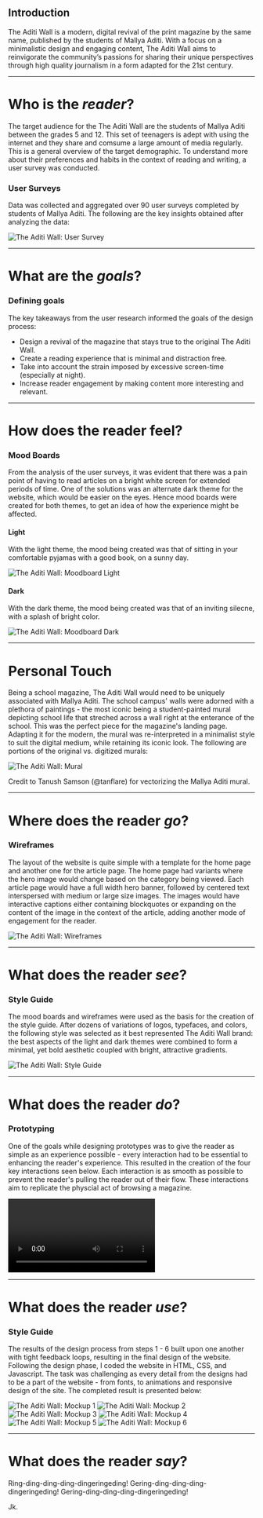<div class="post-body">

## Introduction

<p class="introduction">The Aditi Wall is a modern, digital revival of the print magazine by the same name, published by the students of Mallya Aditi. With a focus on a minimalistic design and engaging content, The Aditi Wall aims to reinvigorate the community’s passions for sharing their unique perspectives through high quality journalism in a form adapted for the 21st century.</p>

---

# Who is the _reader_?

The target audience for the The Aditi Wall are the students of Mallya Aditi between the grades 5 and 12. This set of teenagers is adept with using the internet and they share and comsume a large amount of media regularly. This is a general overview of the target demographic. To understand more about their preferences and habits in the context of reading and writing, a user survey was conducted.

### User Surveys

Data was collected and aggregated over 90 user surveys completed by students of Mallya Aditi. The following are the key insights obtained after analyzing the data:

<div class="image image-width-body">

![The Aditi Wall: User Survey](1.png 'The Aditi Wall: User Survey')

</div>

---

# What are the _goals_?

### Defining goals

The key takeaways from the user research informed the goals of the design process:

- Design a revival of the magazine that stays true to the original The Aditi Wall.
- Create a reading experience that is minimal and distraction free.
- Take into account the strain imposed by excessive screen-time (especially at night).
- Increase reader engagement by making content more interesting and relevant.

---

# How does the reader feel?

### Mood Boards

From the analysis of the user surveys, it was evident that there was a pain point of having to read articles on a bright white screen for extended periods of time. One of the solutions was an alternate dark theme for the website, which would be easier on the eyes. Hence mood boards were created for both themes, to get an idea of how the experience might be affected.

#### Light

With the light theme, the mood being created was that of sitting in your comfortable pyjamas with a good book, on a sunny day.

<div class="image image-width-body image-inline image-rounded">

![The Aditi Wall: Moodboard Light](2.png 'The Aditi Wall: Moodboard Light')

</div>

#### Dark

With the dark theme, the mood being created was that of an inviting silecne, with a splash of bright color.

<div class="image image-width-body image-inline image-rounded">

![The Aditi Wall: Moodboard Dark](3.png 'The Aditi Wall: Moodboard Dark')

</div>

---

# Personal Touch

Being a school magazine, The Aditi Wall would need to be uniquely associated with Mallya Aditi. The school campus' walls were adorned with a plethora of paintings - the most iconic being a student-painted mural depicting school life that streched across a wall right at the enterance of the school. This was the perfect piece for the magazine's landing page. Adapting it for the modern, the mural was re-interpreted in a minimalist style to suit the digital medium, while retaining its iconic look. The following are portions of the original vs. digitized murals:

<div class="image image-width-full image-with-caption">

![The Aditi Wall: Mural](4.png 'The Aditi Wall: Mural')

</div>
<p class="image-caption">Credit to Tanush Samson (@tanflare) for vectorizing the Mallya Aditi mural.<p>

---

# Where does the reader _go_?

### Wireframes

The layout of the website is quite simple with a template for the home page and another one for the article page. The home page had variants where the hero image would change based on the category being viewed. Each article page would have a full width hero banner, followed by centered text interspersed with medium or large size images. The images would have interactive captions either containing blockquotes or expanding on the content of the image in the context of the article, adding another mode of engagement for the reader.

<div class="image image-width-text">

![The Aditi Wall: Wireframes](5.png 'The Aditi Wall: Wireframes')

</div>

---

# What does the reader _see_?

### Style Guide

The mood boards and wireframes were used as the basis for the creation of the style guide. After dozens of variations of logos, typefaces, and colors, the following style was selected as it best represented The Aditi Wall brand: the best aspects of the light and dark themes were combined to form a minimal, yet bold aesthetic coupled with bright, attractive gradients.

<div class="image image-width-text">

![The Aditi Wall: Style Guide](6.png 'The Aditi Wall: Style Guide')

</div>

---

# What does the reader _do_?

### Prototyping

One of the goals while designing prototypes was to give the reader as simple as an experience possible - every interaction had to be essential to enhancing the reader's experience. This resulted in the creation of the four key interactions seen below. Each interaction is as smooth as possible to prevent the reader's pulling the reader out of their flow. These interactions aim to replicate the physcial act of browsing a magazine.

<div class="image image-width-body">

![The Aditi Wall: Prototype](7.mp4 'The Aditi Wall: Prototype')

</div>

---

# What does the reader _use_?

### Style Guide

The results of the design process from steps 1 - 6 built upon one another with tight feedback loops, resulting in the final design of the website. Following the design phase, I coded the website in HTML, CSS, and Javascript. The task was challenging as every detail from the designs had to be a part of the website - from fonts, to animations and responsive design of the site. The completed result is presented below:

<div class="image image-width-full image-group-horizontal">

![The Aditi Wall: Mockup 1](8.png 'The Aditi Wall: Mockup 1')
![The Aditi Wall: Mockup 2](9.png 'The Aditi Wall: Mockup 2')
![The Aditi Wall: Mockup 3](10.png 'The Aditi Wall: Mockup 3')
![The Aditi Wall: Mockup 4](11.png 'The Aditi Wall: Mockup 4')
![The Aditi Wall: Mockup 5](12.png 'The Aditi Wall: Mockup 5')
![The Aditi Wall: Mockup 6](13.png 'The Aditi Wall: Mockup 6')

</div>

---

# What does the reader _say_?

Ring-ding-ding-ding-dingeringeding!
Gering-ding-ding-ding-dingeringeding!
Gering-ding-ding-ding-dingeringeding!

Jk.

<div class="post-footer"></div>

</div>
